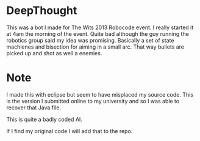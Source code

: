 DeepThought
===========

This was a bot I made for The Wits 2013 Robocode event. I really started it at 4am the morning of the event. Quite bad although the guy running the robotics group said my idea was promising. Basically a set of state machienes and bisection for aiming in a small arc. That way bullets are picked up and shot as well a enemies.

Note
=====

I made this with eclipse but seem to have misplaced my source code.
This is the version I submitted online to my university and so I was able to recover that Java file.

This is quite a badly coded AI.

If I find my original code I will add that to the repo.